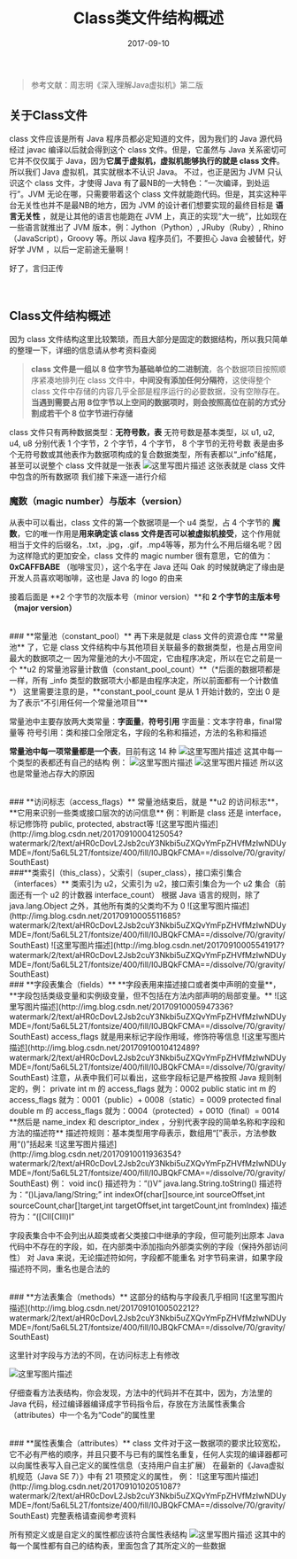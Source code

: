 ﻿---
layout: post
title: 'Class类文件结构概述'
date: 2017-09-10
categories: Java虚拟机
tags: JVM 虚拟机
---
> 参考文献：周志明《深入理解Java虚拟机》第二版

## **关于Class文件**
class 文件应该是所有 Java 程序员都必定知道的文件，因为我们的 Java 源代码经过 javac 编译以后就会得到这个 class 文件。但是，它虽然与 Java 关系密切可它并不仅仅属于 Java，因为**它属于虚拟机，虚拟机能够执行的就是 class 文件**。所以我们 Java 虚拟机，其实就根本不认识 Java。
        不过，也正是因为 JVM 只认识这个 class 文件，才使得 Java 有了最NB的一大特色：“一次编译，到处运行”。JVM 无论在哪，只需要带着这个 class 文件就能跑代码。但是，其实这种平台无关性也并不是最NB的地方，因为 JVM 的设计者们想要实现的最终目标是 **语言无关性** ，就是让其他的语言也能跑在 JVM 上，真正的实现“大一统”，比如现在一些语言就推出了 JVM 版本，例：Jython（Python）, JRuby（Ruby）,  Rhino（JavaScript），Groovy 等。所以 Java 程序员们，不要担心 Java 会被替代，好好学 JVM ，以后一定前途无量啊！

好了，言归正传

<br>

## **Class文件结构概述**
因为 class 文件结构这里比较繁琐，而且大部分是固定的数据结构，所以我只简单的整理一下，详细的信息请从参考资料查阅

> **class 文件是一组以 8 位字节为基础单位的二进制流**，各个数据项目按照顺序紧凑地排列在 class 文件中，**中间没有添加任何分隔符**，这使得整个 class 文件中存储的内容几乎全部是程序运行的必要数据，没有空隙存在。**当遇到需要占用 8位字节以上空间的数据项时，则会按照高位在前的方式分割成若干个 8 位字节进行存储**

class 文件只有两种数据类型：**无符号数，表**
无符号数是基本类型，以 u1, u2, u4, u8 分别代表 1 个字节，2 个字节，4 个字节， 8 个字节的无符号数
表是由多个无符号数或其他表作为数据项构成的复合数据类型，所有表都以“_info”结尾，甚至可以说整个 class 文件就是一张表
![这里写图片描述](http://img.blog.csdn.net/20170910000506799?watermark/2/text/aHR0cDovL2Jsb2cuY3Nkbi5uZXQvYmFpZHVfMzIwNDUyMDE=/font/5a6L5L2T/fontsize/400/fill/I0JBQkFCMA==/dissolve/70/gravity/SouthEast)
这张表就是 class 文件中包含的所有数据项
我们接下来逐一进行介绍

### **魔数（magic number）与版本（version）**
从表中可以看出，class 文件的第一个数据项是一个 u4 类型，占 4 个字节的 **魔数**，它的唯一作用是**用来确定该 class 文件是否可以被虚拟机接受**，这个作用就相当于文件的后缀名，.txt，.jpg，.gif，.mp4等等，那为什么不用后缀名呢？因为这样隐式的更加安全，class 文件的 magic number 很有意思，它的值为：**0xCAFFBABE** （咖啡宝贝），这个名字在 Java 还叫 Oak 的时候就确定了缘由是开发人员喜欢喝咖啡，这也是 Java 的 logo 的由来

接着后面是 **2 个字节的次版本号（minor version）**和 **2 个字节的主版本号（major version）**

<br>
### **常量池（constant_pool）**
再下来是就是 class 文件的资源仓库 **常量池** 了，它是 class 文件结构中与其他项目关联最多的数据类型，也是占用空间最大的数据项之一
因为常量池的大小不固定，它由程序决定，所以在它之前是一个 **u2 的常量池容量计数值（constant_pool_count）**（*后面的数据项都是一样，所有 _info 类型的数据项大小都是由程序决定，所以前面都有一个计数值*）
这里需要注意的是，**constant_pool_count 是从 1 开始计数的，空出 0 是为了表示“不引用任何一个常量池项目”**

常量池中主要存放两大类常量：**字面量**，**符号引用**
字面量：文本字符串，final常量等
符号引用：类和接口全限定名，字段的名称和描述，方法的名称和描述

**常量池中每一项常量都是一个表**，目前有这 14 种
![这里写图片描述](http://img.blog.csdn.net/20170910003232251?watermark/2/text/aHR0cDovL2Jsb2cuY3Nkbi5uZXQvYmFpZHVfMzIwNDUyMDE=/font/5a6L5L2T/fontsize/400/fill/I0JBQkFCMA==/dissolve/70/gravity/SouthEast)
这其中每一个类型的表都还有自己的结构
例：
![这里写图片描述](http://img.blog.csdn.net/20170910003410845?watermark/2/text/aHR0cDovL2Jsb2cuY3Nkbi5uZXQvYmFpZHVfMzIwNDUyMDE=/font/5a6L5L2T/fontsize/400/fill/I0JBQkFCMA==/dissolve/70/gravity/SouthEast)
![这里写图片描述](http://img.blog.csdn.net/20170910003518615?watermark/2/text/aHR0cDovL2Jsb2cuY3Nkbi5uZXQvYmFpZHVfMzIwNDUyMDE=/font/5a6L5L2T/fontsize/400/fill/I0JBQkFCMA==/dissolve/70/gravity/SouthEast)
所以这也是常量池占存大的原因

<br>
### **访问标志（access_flags）**
常量池结束后，就是 **u2 的访问标志**，**它用来识别一些类或接口层次的访问信息**
例：判断是 class 还是 interface，标记修饰符 public, protected, abstract等
![这里写图片描述](http://img.blog.csdn.net/20170910004125054?watermark/2/text/aHR0cDovL2Jsb2cuY3Nkbi5uZXQvYmFpZHVfMzIwNDUyMDE=/font/5a6L5L2T/fontsize/400/fill/I0JBQkFCMA==/dissolve/70/gravity/SouthEast)
<br>
###**类索引（this_class），父索引（super_class），接口索引集合（interfaces）**
类索引为 u2，父索引为 u2，接口索引集合为一个 u2 集合（前面还有一个 u2 的计数器 interface_count）
根据 Java 语言的规则，除了 java.lang.Object 之外，其他所有类的父类均不为 0 
![这里写图片描述](http://img.blog.csdn.net/20170910005511685?watermark/2/text/aHR0cDovL2Jsb2cuY3Nkbi5uZXQvYmFpZHVfMzIwNDUyMDE=/font/5a6L5L2T/fontsize/400/fill/I0JBQkFCMA==/dissolve/70/gravity/SouthEast)
![这里写图片描述](http://img.blog.csdn.net/20170910005541917?watermark/2/text/aHR0cDovL2Jsb2cuY3Nkbi5uZXQvYmFpZHVfMzIwNDUyMDE=/font/5a6L5L2T/fontsize/400/fill/I0JBQkFCMA==/dissolve/70/gravity/SouthEast)

<br>
### **字段表集合（fields）**
**字段表用来描述接口或者类中声明的变量**，**字段包括类级变量和实例级变量，但不包括在方法内部声明的局部变量。**
![这里写图片描述](http://img.blog.csdn.net/20170910005947336?watermark/2/text/aHR0cDovL2Jsb2cuY3Nkbi5uZXQvYmFpZHVfMzIwNDUyMDE=/font/5a6L5L2T/fontsize/400/fill/I0JBQkFCMA==/dissolve/70/gravity/SouthEast)
access_flags 就是用来标记字段作用域，修饰符等信息
![这里写图片描述](http://img.blog.csdn.net/20170910010412489?watermark/2/text/aHR0cDovL2Jsb2cuY3Nkbi5uZXQvYmFpZHVfMzIwNDUyMDE=/font/5a6L5L2T/fontsize/400/fill/I0JBQkFCMA==/dissolve/70/gravity/SouthEast)
注意，从表中我们可以看出，这些字段标记是严格按照 Java 规则制定的，例：
private int m 的 access_flags 就为：0002
public static int m 的 access_flags 就为：0001（public）+ 0008（static）= 0009
protected final double m 的 access_flags 就为：0004（protected）+ 0010（final）= 0014
**然后是 name_index 和 descriptor_index ，分别代表字段的简单名称和字段和方法的描述符**
描述符规则：基本类型用字母表示，数组用“[”表示，方法参数用“()”括起来
![这里写图片描述](http://img.blog.csdn.net/20170910011936354?watermark/2/text/aHR0cDovL2Jsb2cuY3Nkbi5uZXQvYmFpZHVfMzIwNDUyMDE=/font/5a6L5L2T/fontsize/400/fill/I0JBQkFCMA==/dissolve/70/gravity/SouthEast)
例：
void inc()  描述符为：“()V”
java.lang.String.toString() 描述符为：“()Ljava/lang/String;”
int indexOf(char[]source,int sourceOffset,int sourceCount,char[]target,int targetOffset,int targetCount,int fromIndex) 描述符为：“([CII[CIII)I”

字段表集合中不会列出从超类或者父类接口中继承的字段，但可能列出原本 Java 代码中不存在的字段，如，在内部类中添加指向外部类实例的字段（保持外部访问性）
对 Java 来说，无论描述符如何，字段都不能重名
对字节码来讲，如果字段描述符不同，重名也是合法的

<br>
### **方法表集合（methods）**
这部分的结构与字段表几乎相同
![这里写图片描述](http://img.blog.csdn.net/20170910100502212?watermark/2/text/aHR0cDovL2Jsb2cuY3Nkbi5uZXQvYmFpZHVfMzIwNDUyMDE=/font/5a6L5L2T/fontsize/400/fill/I0JBQkFCMA==/dissolve/70/gravity/SouthEast)

这里针对字段与方法的不同，在访问标志上有修改

![这里写图片描述](http://img.blog.csdn.net/20170910100559254?watermark/2/text/aHR0cDovL2Jsb2cuY3Nkbi5uZXQvYmFpZHVfMzIwNDUyMDE=/font/5a6L5L2T/fontsize/400/fill/I0JBQkFCMA==/dissolve/70/gravity/SouthEast)

仔细查看方法表结构，你会发现，方法中的代码并不在其中，因为，方法里的  Java 代码，经过编译器编译成字节码指令后，存放在方法属性表集合（attributes）中一个名为“Code”的属性里

<br>
### **属性表集合（attributes）**
class 文件对于这一数据项的要求比较宽松，它不必有严格的顺序，并且只要不与已有的属性名重复，任何人实现的编译器都可以向属性表写入自己定义的属性信息（支持用户自主扩展）
在最新的《Java虚拟机规范（Java SE 7）》中有 21 项预定义的属性，
例：
![这里写图片描述](http://img.blog.csdn.net/20170910102051087?watermark/2/text/aHR0cDovL2Jsb2cuY3Nkbi5uZXQvYmFpZHVfMzIwNDUyMDE=/font/5a6L5L2T/fontsize/400/fill/I0JBQkFCMA==/dissolve/70/gravity/SouthEast)
完整表格请查阅参考资料

所有预定义或是自定义的属性都应该符合属性表结构
![这里写图片描述](http://img.blog.csdn.net/20170910102300662?watermark/2/text/aHR0cDovL2Jsb2cuY3Nkbi5uZXQvYmFpZHVfMzIwNDUyMDE=/font/5a6L5L2T/fontsize/400/fill/I0JBQkFCMA==/dissolve/70/gravity/SouthEast)
这其中的每一个属性都有自己的结构表，里面包含了其所定义的一些数据